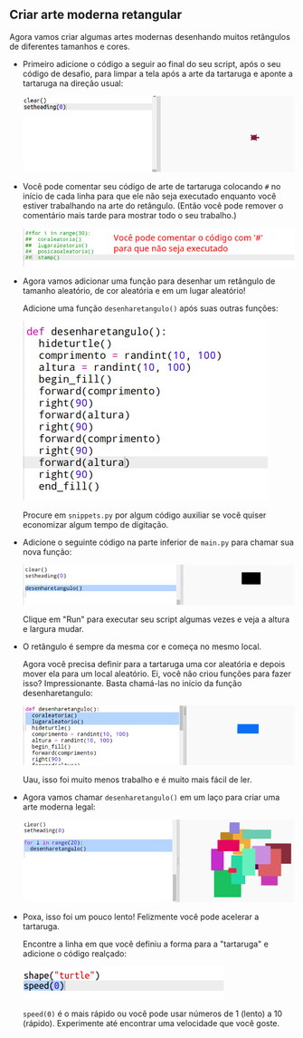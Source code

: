 ## Criar arte moderna retangular

Agora vamos criar algumas artes modernas desenhando muitos retângulos de diferentes tamanhos e cores.

+ Primeiro adicione o código a seguir ao final do seu script, após o seu código de desafio, para limpar a tela após a arte da tartaruga e aponte a tartaruga na direção usual:
    
    ![screenshot](images/modern-reset.png)

+ Você pode comentar seu código de arte de tartaruga colocando `#` no início de cada linha para que ele não seja executado enquanto você estiver trabalhando na arte do retângulo. (Então você pode remover o comentário mais tarde para mostrar todo o seu trabalho.)
    
    ![screenshot](images/modern-comment.png)

+ Agora vamos adicionar uma função para desenhar um retângulo de tamanho aleatório, de cor aleatória e em um lugar aleatório!
    
    Adicione uma função `desenharetangulo()` após suas outras funções:
    
    ![screenshot](images/modern-rect-function.png)
    
    Procure em `snippets.py` por algum código auxiliar se você quiser economizar algum tempo de digitação.

+ Adicione o seguinte código na parte inferior de `main.py` para chamar sua nova função:
    
    ![screenshot](images/modern-call-rect.png)
    
    Clique em "Run" para executar seu script algumas vezes e veja a altura e largura mudar.

+ O retângulo é sempre da mesma cor e começa no mesmo local.
    
    Agora você precisa definir para a tartaruga uma cor aleatória e depois mover ela para um local aleatório. Ei, você não criou funções para fazer isso? Impressionante. Basta chamá-las no início da função desenharetangulo:
    
    ![screenshot](images/modern-random-rect.png)
    
    Uau, isso foi muito menos trabalho e é muito mais fácil de ler.

+ Agora vamos chamar `desenharetangulo()` em um laço para criar uma arte moderna legal:
    
    ![screenshot](images/modern-rect-art.png)

+ Poxa, isso foi um pouco lento! Felizmente você pode acelerar a tartaruga.
    
    Encontre a linha em que você definiu a forma para a "tartaruga" e adicione o código realçado:
    
    ![screenshot](images/modern-speed.png)
    
    `speed(0)` é o mais rápido ou você pode usar números de 1 (lento) a 10 (rápido). Experimente até encontrar uma velocidade que você goste.